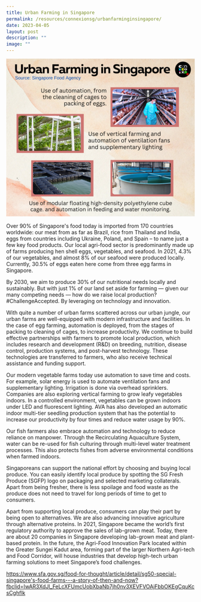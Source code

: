 ```yaml
---
title: Urban Farming in Singapore
permalink: /resources/connexionsg/urbanfarminginsingapore/
date: 2023-04-05
layout: post
description: ""
image: ""
---
```

![](/images/connexionsg/2023/urban%20farming.png)



Over 90% of Singapore's food today is imported from 170 countries worldwide: our meat from as far as Brazil, rice from Thailand and India, eggs from countries including Ukraine, Poland, and Spain – to name just a few key food products. Our local agri-food sector is predominantly made up of farms producing hen shell eggs, vegetables, and seafood. In 2021, 4.3% of our vegetables, and almost 8% of our seafood were produced locally. Currently, 30.5% of eggs eaten here come from three egg farms in Singapore.

By 2030, we aim to produce 30% of our nutritional needs locally and sustainably. But with just 1% of our land set aside for farming — given our many competing needs — how do we raise local production? #ChallengeAccepted. By leveraging on technology and innovation.

With quite a number of urban farms scattered across our urban jungle, our urban farms are well-equipped with modern infrastructure and facilities. In the case of egg farming, automation is deployed, from the stages of packing to cleaning of cages, to increase productivity. We continue to build effective partnerships with farmers to promote local production, which includes research and development (R&D) on breeding, nutrition, disease control, production systems, and post-harvest technology. These technologies are transferred to farmers, who also receive technical assistance and funding support.

Our modern vegetable farms today use automation to save time and costs. For example, solar energy is used to automate ventilation fans and supplementary lighting. Irrigation is done via overhead sprinklers. Companies are also exploring vertical farming to grow leafy vegetables indoors. In a controlled environment, vegetables can be grown indoors under LED and fluorescent lighting. AVA has also developed an automatic indoor multi-tier seedling production system that has the potential to increase our productivity by four times and reduce water usage by 90%.

Our fish farmers also embrace automation and technology to reduce reliance on manpower. Through the Recirculating Aquaculture System, water can be re-used for fish culturing through multi-level water treatment processes. This also protects fishes from adverse environmental conditions when farmed indoors.

Singaporeans can support the national effort by choosing and buying local produce. You can easily identify local produce by spotting the SG Fresh Produce (SGFP) logo on packaging and selected marketing collaterals. Apart from being fresher, there is less spoilage and food waste as the produce does not need to travel for long periods of time to get to consumers.

Apart from supporting local produce, consumers can play their part by being open to alternatives. We are also advancing innovative agriculture through alternative proteins. In 2021, Singapore became the world’s first regulatory authority to approve the sales of lab-grown meat. Today, there are about 20 companies in Singapore developing lab-grown meat and plant-based protein. In the future, the Agri-Food Innovation Park located within the Greater Sungei Kadut area, forming part of the larger Northern Agri-tech and Food Corridor, will house industries that develop high-tech urban farming solutions to meet Singapore’s food challenges. 

https://www.sfa.gov.sg/food-for-thought/article/detail/sg50-special-singapore's-food-farms---a-story-of-then-and-now?fbclid=IwAR3XdJl_FeLcXFUmcUobXbaNb7jh0nv3XEVFVOAjFbbOKEgCquKcsCghflk